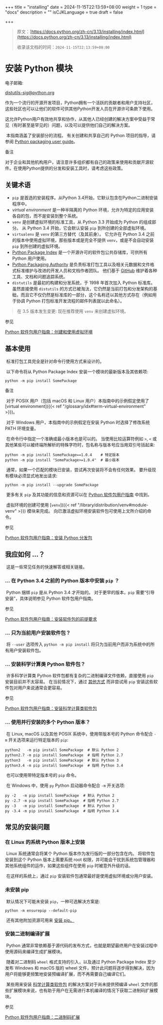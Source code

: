 +++
title = "installing"
date = 2024-11-15T22:13:59+08:00
weight = 1
type = "docs"
description = ""
isCJKLanguage = true
draft = false

+++

> 原文：[https://docs.python.org/zh-cn/3.13/installing/index.html](https://docs.python.org/zh-cn/3.13/installing/index.html)
>
> 收录该文档的时间：`2024-11-15T22:13:59+08:00`

# 安装 Python 模块

电子邮箱:

[distutils-sig@python.org](mailto:distutils-sig@python.org)

​	作为一个流行的开源开发项目，Python拥有一个活跃的贡献者和用户支持社区，这些社区也可以让他们的软件可供其他Python开发人员在开源许可条款下使用。

​	这允许Python用户有效地共享和协作，从其他人已经创建的解决方案中受益于常见（有时甚至是罕见的）问题，以及可以提供他们自己的解决方案。

​	本指南涵盖了安装部分的流程。 有关创建和共享自己的 Python 项目的指导，请参阅 [Python packaging user guide](https://packaging.python.org/en/latest/tutorials/packaging-projects/)。

​备注
 

​	对于企业和其他机构用户，请注意许多组织都有自己的政策来使用和贡献开源软件。在使用Python提供的分发和安装工具时，请考虑这些政策。

## 关键术语

- `pip` 是首选的安装程序。从Python 3.4开始，它默认包含在Python二进制安装程序中。
- *virtual environment* 是一种半隔离的 Python 环境，允许为特定的应用安装各自的包，而不是安装到整个系统。
- `venv` 是创建虚拟环境的标准工具，从 Python 3.3 开始成为 Python 的组成部分。 从 Python 3.4 开始，它会默认安装 `pip` 到所创建的全部虚拟环境。
- `virtualenv` 是 `venv` 的第三方替代（及其前身）。 它允许在 Python 3.4 之前的版本中使用虚拟环境，那些版本或是完全不提供 `venv`，或是不会自动安装 `pip` 到所创建的虚拟环境。
- [Python Package Index](https://pypi.org/) 是一个开源许可的软件包公共存储库，可供所有 Python 用户使用。
- [Python Packaging Authority](https://www.pypa.io/) 是负责标准打包工具以及相关元数据和文件格式标准维护与改进的开发人员和文档作者团队。 他们基于 [GitHub](https://github.com/pypa) 维护着各种工具、文档和问题追踪系统。
- `distutils` 是最初的构建和分发系统，于 1998 年首次加入 Python 标准库。 虽然直接使用 `distutils` 的方式已被淘汰，它仍然是当前打包和分发架构的基础，而且它不仅仍然是标准库的一部分，这个名称还以其他方式存在（例如用于协调 Python 打包标准开发流程的邮件列表就以此命名）。

> 在 3.5 版本发生变更: 现在推荐使用 `venv` 来创建虚拟环境。

​参见
 

[Python 软件包用户指南：创建和使用虚拟环境](https://packaging.python.org/installing/#creating-virtual-environments)

## 基本使用

​	标准打包工具完全是针对命令行使用方式来设计的。

​	以下命令将从 Python Package Index 安装一个模块的最新版本及其依赖项:

```
python -m pip install SomePackage
```

​备注
 

​	对于 POSIX 用户（包括 macOS 和 Linux 用户）本指南中的示例假定使用了 [virtual environment]({{< ref "/glossary/idx#term-virtual-environment" >}})。

​	对于 Windows 用户，本指南中的示例假定在安装 Python 时选择了修改系统 PATH 环境变量。

​	在命令行中指定一个准确或最小版本也是可以的。 当使用比较运算符例如 `>`, `<` 或其他某些可以被终端所解析的特殊字符时，包名称与版本号应当用双引号括起来:

```
python -m pip install SomePackage==1.0.4    # 特定版本
python -m pip install "SomePackage>=1.0.4"  # 最小版本
```

​	通常，如果一个匹配的模块已安装，尝试再次安装将不会有任何效果。 要升级现有模块必须显式地发出请求:

```
python -m pip install --upgrade SomePackage
```

​	更多有关 `pip` 及其功能的信息和资源可以在 [Python 软件包用户指南](https://packaging.python.org/) 中找到。

​	虚拟环境的创建可使用 [`venv`]({{< ref "/library/distribution/venv#module-venv" >}}) 模块来完成。 向已激活虚拟环境安装软件包可使用上文所介绍的命令。

​参见
 

[Python 软件包用户指南：安装 Python 分发包](https://packaging.python.org/installing/)

## 我应如何 ...？

​	这是一些常见任务的快速解答或相关链接。

### ... 在 Python 3.4 之前的 Python 版本中安装 `pip` ？

​	Python 捆绑 `pip` 是从 Python 3.4 才开始的。 对于更早的版本，`pip` 需要“引导安装”，具体说明参见 Python 软件包用户指南。

​参见
 

[Python 软件包用户指南：安装软件包的前提要求](https://packaging.python.org/installing/#requirements-for-installing-packages)

### ... 只为当前用户安装软件包？

​	将 `--user` 选项传入 `python -m pip install` 将只为当前用户而非为系统中的所有用户安装软件包。

### ... 安装科学计算类 Python 软件包？

​	许多科学计算类 Python 软件包都有复杂的二进制编译文件依赖，直接使用 `pip` 安装目前并不太容易。 在当前情况下，通过 [其他方式](https://packaging.python.org/science/) 而非尝试用 `pip` 安装这些软件包对用户来说通常会更容易。

​参见
 

[Python 软件包用户指南：安装科学计算类软件包](https://packaging.python.org/science/)

### ... 使用并行安装的多个 Python 版本？

​	在 Linux, macOS 以及其他 POSIX 系统中，使用带版本号的 Python 命令配合 `-m` 开关选项来运行特定版本的 `pip`:

```
python2   -m pip install SomePackage  # 默认 Python 2
python2.7 -m pip install SomePackage  # 指明 Python 2.7
python3   -m pip install SomePackage  # 默认 Python 3
python3.4 -m pip install SomePackage  # 指明 Python 3.4
```

​	也可以使用带特定版本号的 `pip` 命令。

​	在 Windows 中，使用 `py` Python 启动器命令配合 `-m` 开关选项:

```
py -2   -m pip install SomePackage  # 默认 Python 2
py -2.7 -m pip install SomePackage  # 指明 Python 2.7
py -3   -m pip install SomePackage  # 默认 Python 3
py -3.4 -m pip install SomePackage  # 指明 Python 3.4
```

## 常见的安装问题

### 在 Linux 的系统 Python 版本上安装

​	Linux 系统通常会将某个 Python 版本作为发行版的一部分包含在内。 将软件包安装到这个 Python 版本上需要系统 root 权限，并可能会干扰到系统包管理器和其他系统组件的运作，如果这些组件在使用 `pip` 时被意外升级的话。

​	在这样的系统上，通过 `pip` 安装软件包通常最好是使用虚拟环境或分用户安装。

### 未安装 pip

​	默认情况下可能未安装 `pip`，一种可选解决方案是:

```
python -m ensurepip --default-pip
```

​	还有其他附加资源可用来 [安装 pip。](https://packaging.python.org/en/latest/tutorials/installing-packages/#ensure-pip-setuptools-and-wheel-are-up-to-date)

### 安装二进制编译扩展

​	Python 通常非常依赖基于源代码的发布方式，也就是期望最终用户在安装过程中使用源码来编译生成扩展模块。

​	随着对二进制码 `wheel` 格式支持的引入，以及通过 Python Package Index 至少发布 Windows 和 macOS 版的 wheel 文件，预计此问题将逐步得到解决，因为用户将能够更频繁地安装预编译扩展，而不再需要自己编译它们。

​	某些用来安装 [科学计算类软件包](https://packaging.python.org/science/) 的解决方案对于尚未提供预编译 `wheel` 文件的那些扩展模块来说，也有助于用户在无需进行本机编译的情况下获取二进制码扩展模块。

​参见
 

[Python 软件包用户指南：二进制码扩展](https://packaging.python.org/extensions/)
